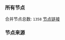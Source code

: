 ### 所有节点
合并节点总数: `1358`
[节点链接](https://raw.githubusercontent.com/rzhy1/11/master/sub/sub_merge_base64.txt)

### 节点来源
